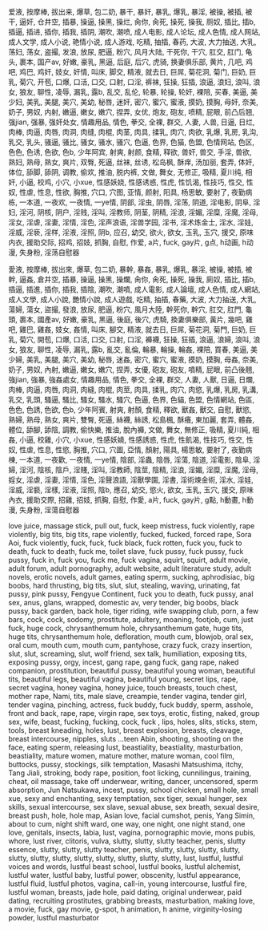 爱液,
按摩棒,
拔出来,
爆草,
包二奶,
暴干,
暴奸,
暴乳,
爆乳,
暴淫,
被操,
被插,
被干,
逼奸,
仓井空,
插暴,
操逼,
操黑,
操烂,
肏你,
肏死,
操死,
操我,
厕奴,
插比,
插b,
插逼,
插进,
插你,
插我,
插阴,
潮吹,
潮喷,
成人电影,
成人论坛,
成人色情,
成人网站,
成人文学,
成人小说,
艳情小说,
成人游戏,
吃精,
抽插,
春药,
大波,
大力抽送,
大乳,
荡妇,
荡女,
盗撮,
发浪,
放尿,
肥逼,
粉穴,
风月大陆,
干死你,
干穴,
肛交,
肛门,
龟头,
裹本,
国产av,
好嫩,
豪乳,
黑逼,
后庭,
后穴,
虎骑,
换妻俱乐部,
黄片,
几吧,
鸡吧,
鸡巴,
鸡奸,
妓女,
奸情,
叫床,
脚交,
精液,
就去日,
巨屌,
菊花洞,
菊门,
巨奶,
巨乳,
菊穴,
开苞,
口爆,
口活,
口交,
口射,
口淫,
裤袜,
狂操,
狂插,
浪逼,
浪妇,
浪叫,
浪女,
狼友,
聊性,
凌辱,
漏乳,
露b,
乱交,
乱伦,
轮暴,
轮操,
轮奸,
裸陪,
买春,
美逼,
美少妇,
美乳,
美腿,
美穴,
美幼,
秘唇,
迷奸,
密穴,
蜜穴,
蜜液,
摸奶,
摸胸,
母奸,
奈美,
奶子,
男奴,
内射,
嫩逼,
嫩女,
嫩穴,
捏弄,
女优,
炮友,
砲友,
喷精,
屁眼,
前凸后翘,
强jian,
强暴,
强奸处女,
情趣用品,
情色,
拳交,
全裸,
群交,
人妻,
人兽,
日逼,
日烂,
肉棒,
肉逼,
肉唇,
肉洞,
肉缝,
肉棍,
肉茎,
肉具,
揉乳,
肉穴,
肉欲,
乳爆,
乳房,
乳沟,
乳交,
乳头,
骚逼,
骚比,
骚女,
骚水,
骚穴,
色逼,
色界,
色猫,
色盟,
色情网站,
色区,
色色,
色诱,
色欲,
色b,
少年阿宾,
射爽,
射颜,
食精,
释欲,
兽奸,
兽交,
手淫,
兽欲,
熟妇,
熟母,
熟女,
爽片,
双臀,
死逼,
丝袜,
丝诱,
松岛枫,
酥痒,
汤加丽,
套弄,
体奸,
体位,
舔脚,
舔阴,
调教,
偷欢,
推油,
脱内裤,
文做,
舞女,
无修正,
吸精,
夏川纯,
相奸,
小逼,
校鸡,
小穴,
小xue,
性感妖娆,
性感诱惑,
性虎,
性饥渴,
性技巧,
性交,
性奴,
性虐,
性息,
性欲,
胸推,
穴口,
穴图,
亚情,
颜射,
阳具,
杨思敏,
要射了,
夜勤病栋,
一本道,
一夜欢,
一夜情,
一ye情,
阴部,
淫虫,
阴唇,
淫荡,
阴道,
淫电影,
阴阜,
淫妇,
淫河,
阴核,
阴户,
淫贱,
淫叫,
淫教师,
阴茎,
阴精,
淫浪,
淫媚,
淫糜,
淫魔,
淫母,
淫女,
淫虐,
淫妻,
淫情,
淫色,
淫声浪语,
淫兽学园,
淫书,
淫术炼金士,
淫水,
淫娃,
淫威,
淫亵,
淫样,
淫液,
淫照,
阴b,
应召,
幼交,
欲火,
欲女,
玉乳,
玉穴,
援交,
原味内衣,
援助交际,
招鸡,
招妓,
抓胸,
自慰,
作爱,
a片,
fuck,
gay片,
g点,
h动画,
h动漫,
失身粉,
淫荡自慰器

愛液,
按摩棒,
拔出來,
爆草,
包二奶,
暴幹,
暴姦,
暴乳,
爆乳,
暴淫,
被操,
被插,
被幹,
逼姦,
倉井空,
插暴,
操逼,
操黑,
操爛,
肏你,
肏死,
操死,
操我,
廁奴,
插比,
插b,
插逼,
插進,
插你,
插我,
插陰,
潮吹,
潮噴,
成人電影,
成人論壇,
成人色情,
成人網站,
成人文學,
成人小說,
艷情小說,
成人遊戲,
吃精,
抽插,
春藥,
大波,
大力抽送,
大乳,
蕩婦,
蕩女,
盜撮,
發浪,
放尿,
肥逼,
粉穴,
風月大陸,
幹死你,
幹穴,
肛交,
肛門,
龜頭,
裹本,
國產av,
好嫩,
豪乳,
黑逼,
後庭,
後穴,
虎騎,
換妻俱樂部,
黃片,
幾吧,
雞吧,
雞巴,
雞姦,
妓女,
姦情,
叫床,
腳交,
精液,
就去日,
巨屌,
菊花洞,
菊門,
巨奶,
巨乳,
菊穴,
開苞,
口爆,
口活,
口交,
口射,
口淫,
褲襪,
狂操,
狂插,
浪逼,
浪婦,
浪叫,
浪女,
狼友,
聊性,
凌辱,
漏乳,
露b,
亂交,
亂倫,
輪暴,
輪操,
輪姦,
裸陪,
買春,
美逼,
美少婦,
美乳,
美腿,
美穴,
美幼,
秘唇,
迷姦,
密穴,
蜜穴,
蜜液,
摸奶,
摸胸,
母姦,
奈美,
奶子,
男奴,
內射,
嫩逼,
嫩女,
嫩穴,
捏弄,
女優,
砲友,
砲友,
噴精,
屁眼,
前凸後翹,
強jian,
強暴,
強姦處女,
情趣用品,
情色,
拳交,
全裸,
群交,
人妻,
人獸,
日逼,
日爛,
肉棒,
肉逼,
肉唇,
肉洞,
肉縫,
肉棍,
肉莖,
肉具,
揉乳,
肉穴,
肉慾,
乳爆,
乳房,
乳溝,
乳交,
乳頭,
騷逼,
騷比,
騷女,
騷水,
騷穴,
色逼,
色界,
色貓,
色盟,
色情網站,
色區,
色色,
色誘,
色欲,
色b,
少年阿賓,
射爽,
射顏,
食精,
釋欲,
獸姦,
獸交,
自慰,
獸慾,
熟婦,
熟母,
熟女,
爽片,
雙臀,
死逼,
絲襪,
絲誘,
松島楓,
酥癢,
東加麗,
套弄,
體姦,
體位,
舔腳,
舔陰,
調教,
偷快樂,
推油,
脫內褲,
文做,
舞女,
無修正,
吸精,
夏川純,
相姦,
小逼,
校雞,
小穴,
小xue,
性感妖嬈,
性感誘惑,
性虎,
性飢渴,
性技巧,
性交,
性奴,
性虐,
性息,
性慾,
胸推,
穴口,
穴圖,
亞情,
顏射,
陽具,
楊思敏,
要射了,
夜勤病棟,
一本道,
一夜歡,
一夜情,
一ye情,
陰部,
淫蟲,
陰唇,
淫蕩,
陰道,
淫電影,
陰阜,
淫婦,
淫河,
陰核,
陰戶,
淫賤,
淫叫,
淫教師,
陰莖,
陰精,
淫浪,
淫媚,
淫糜,
淫魔,
淫母,
婬女,
淫虐,
淫妻,
淫情,
淫色,
淫聲浪語,
淫獸學園,
淫書,
淫術煉金術,
淫水,
淫娃,
淫威,
淫褻,
淫樣,
淫液,
淫照,
陰b,
應召,
幼交,
慾火,
欲女,
玉乳,
玉穴,
援交,
原味內衣,
援助交際,
招雞,
招妓,
抓胸,
自慰,
作愛,
a片,
fuck,
gay片,
g點,
h動畫,
h動漫,
失身粉,
淫蕩自慰器

love juice,
massage stick,
pull out,
fuck,
keep mistress,
fuck violently,
rape violently,
big tits,
big tits,
rape violently,
fucked,
fucked,
forced rape,
Sora Aoi,
fuck violently,
fuck,
fuck,
fuck black,
fuck rotten,
fuck you,
fuck to death,
fuck to death,
fuck me,
toilet slave,
fuck pussy,
fuck pussy,
fuck pussy,
fuck in,
fuck you,
fuck me,
fuck vagina,
squirt,
squirt,
adult movie,
adult forum,
adult pornography,
adult website,
adult literature study,
adult novels,
erotic novels,
adult games,
eating sperm,
sucking,
aphrodisiac,
big boobs,
hard thrusting,
big tits,
slut,
slut,
stealing,
waving,
urinating,
fat pussy,
pink pussy,
Fengyue Continent,
fuck you to death,
fuck pussy,
anal sex,
anus,
glans,
wrapped,
domestic av,
very tender,
big boobs,
black pussy,
back garden,
back hole,
tiger riding,
wife swapping club,
porn,
a few bars,
cock,
cock,
sodomy,
prostitute,
adultery,
moaning,
footjob,
cum,
just fuck,
huge cock,
chrysanthemum hole,
chrysanthemum gate,
huge tits,
huge tits,
chrysanthemum hole,
defloration,
mouth cum,
blowjob,
oral sex,
oral cum,
mouth cum,
mouth cum,
pantyhose,
crazy fuck,
crazy insertion,
slut,
slut,
screaming,
slut,
wolf friend,
sex talk,
humiliation,
exposing tits,
exposing pussy,
orgy,
incest,
gang rape,
gang fuck,
gang rape,
naked companion,
prostitution,
beautiful pussy,
beautiful young woman,
beautiful tits,
beautiful legs,
beautiful vagina,
beautiful young,
secret lips,
rape,
secret vagina,
honey vagina,
honey juice,
touch breasts,
touch chest,
mother rape,
Nami,
tits,
male slave,
creampie,
tender vagina,
tender girl,
tender vagina,
pinching,
actress,
fuck buddy,
fuck buddy,
sperm,
asshole,
front and back,
rape,
rape,
virgin rape,
sex toys,
erotic,
fisting,
naked,
group sex,
wife,
beast,
fucking,
fucking,
cock,
fuck ,
lips,
holes,
slits,
sticks,
stem,
tools,
breast kneading,
holes,
lust,
breast explosion,
breasts,
cleavage,
breast intercourse,
nipples,
sluts ...teen Abin,
shooting,
shooting on the face,
eating sperm,
releasing lust,
beastiality,
beastiality,
masturbation,
beastiality,
mature women,
mature mother,
mature woman,
cool film,
buttocks,
pussy,
stockings,
silk temptation,
Masashi Matsushima,
itchy,
Tang Jiali,
stroking,
body rape,
position,
foot licking,
cunnilingus,
training,
cheat,
oil massage,
take off underwear,
writing,
dancer,
uncensored,
sperm absorption,
Jun Natsukawa,
incest,
pussy,
school chicken,
small hole,
small xue,
sexy and enchanting,
sexy temptation,
sex tiger,
sexual hunger,
sex skills,
sexual intercourse,
sex slave,
sexual abuse,
sex breath,
sexual desire,
breast push,
hole,
hole map,
Asian love,
facial cumshot,
penis,
Yang Simin,
about to cum,
night shift ward,
one way,
one night,
one night stand,
one love,
genitals,
insects,
labia,
lust,
vagina,
pornographic movie,
mons pubis,
whore,
lust river,
clitoris,
vulva,
slutty,
slutty,
slutty teacher,
penis,
slutty essence,
slutty,
slutty,
slutty teacher,
penis,
slutty,
slutty,
slutty,
slutty,
slutty,
slutty,
slutty,
slutty,
slutty,
slutty,
slutty,
slutty,
lust,
lustful,
lustful voices and words,
lustful beast school,
lustful books,
lustful alchemist,
lustful water,
lustful baby,
lustful power,
obscenity,
lustful appearance,
lustful fluid,
lustful photos,
vagina,
call-in,
young intercourse,
lustful fire,
lustful woman,
breasts,
jade hole,
paid dating,
original underwear,
paid dating,
recruiting prostitutes,
grabbing breasts,
masturbation,
making love,
a movie,
fuck,
gay movie,
g-spot,
h animation,
h anime,
virginity-losing powder,
lustful masturbator
